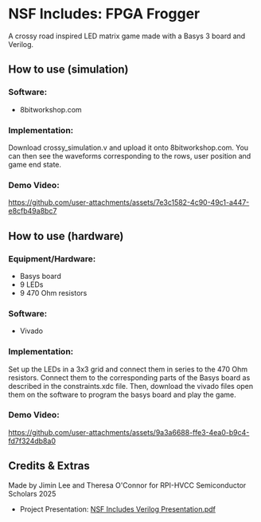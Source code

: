 # NSF Includes: FPGA Frogger
A crossy road inspired LED matrix game made with a Basys 3 board and Verilog.

## How to use (simulation)
### Software:
- 8bitworkshop.com

### Implementation:
Download crossy_simulation.v and upload it onto 8bitworkshop.com. You can then see the waveforms corresponding to the rows, user position and game end state.

### Demo Video:
https://github.com/user-attachments/assets/7e3c1582-4c90-49c1-a447-e8cfb49a8bc7

## How to use (hardware)
### Equipment/Hardware:
- Basys board
- 9 LEDs
- 9 470 Ohm resistors

### Software:
- Vivado

### Implementation:
Set up the LEDs in a 3x3 grid and connect them in series to the 470 Ohm resistors. Connect them to the corresponding parts of the Basys board as described in the constraints.xdc file. Then, download the vivado files open them on the software to program the basys board and play the game.

### Demo Video:
https://github.com/user-attachments/assets/9a3a6688-ffe3-4ea0-b9c4-fd7f324db8a0

## Credits & Extras
Made by Jimin Lee and Theresa O'Connor for RPI-HVCC Semiconductor Scholars 2025
- Project Presentation: [NSF Includes Verilog Presentation.pdf](https://github.com/user-attachments/files/20414050/NSF.Includes.Verilog.Presentation.pdf)


